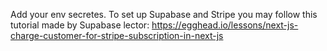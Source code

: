 Add your env secretes.
To set up Supabase and Stripe you may follow this tutorial made by Supabase lector: https://egghead.io/lessons/next-js-charge-customer-for-stripe-subscription-in-next-js
